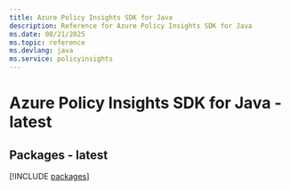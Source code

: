 ```yaml
---
title: Azure Policy Insights SDK for Java
description: Reference for Azure Policy Insights SDK for Java
ms.date: 08/21/2025
ms.topic: reference
ms.devlang: java
ms.service: policyinsights
---
```

# Azure Policy Insights SDK for Java - latest
## Packages - latest
[!INCLUDE [packages](policy-insights-index.md)]